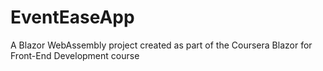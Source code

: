 # EventEaseApp
A Blazor WebAssembly project created as part of the Coursera Blazor for Front-End Development course
